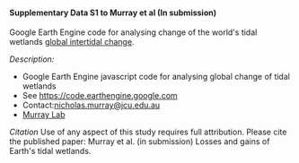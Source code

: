 
#### Supplementary Data S1 to Murray et al (In submission)

Google Earth Engine code for analysing change of the world's tidal wetlands [global intertidal change](https://www.globalintertidalchange.org/).

*Description:*
* Google Earth Engine javascript code for analysing global change of tidal wetlands 
* See https://code.earthengine.google.com
* Contact:nicholas.murray@jcu.edu.au
* [Murray Lab](https://www.globalecologylab.org/)

*Citation*
Use of any aspect of this study requires full attribution. Please cite the published paper:
Murray et al. (in submission) Losses and gains of Earth's tidal wetlands.





